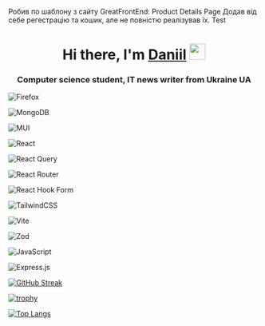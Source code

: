 Робив по шаблону з сайту GreatFrontEnd: Product Details Page
Додав від себе регестрацію та кошик, але не повністю реалізував їх. Test

<h1 align="center">Hi there, I'm <a href="#" target="_blank">Daniil</a> 
<img src="https://github.com/blackcater/blackcater/raw/main/images/Hi.gif" height="32"/></h1>
<h3 align="center">Computer science student, IT news writer from Ukraine UA</h3>

![Firefox](https://img.shields.io/badge/Firefox-FF7139?style=for-the-badge&logo=Firefox-Browser&logoColor=white)

![MongoDB](https://img.shields.io/badge/MongoDB-%234ea94b.svg?style=for-the-badge&logo=mongodb&logoColor=white)

![MUI](https://img.shields.io/badge/MUI-%230081CB.svg?style=for-the-badge&logo=mui&logoColor=white)

![React](https://img.shields.io/badge/react-%2320232a.svg?style=for-the-badge&logo=react&logoColor=%2361DAFB)

![React Query](https://img.shields.io/badge/-React%20Query-FF4154?style=for-the-badge&logo=react%20query&logoColor=white)

![React Router](https://img.shields.io/badge/React_Router-CA4245?style=for-the-badge&logo=react-router&logoColor=white)

![React Hook Form](https://img.shields.io/badge/React%20Hook%20Form-%23EC5990.svg?style=for-the-badge&logo=reacthookform&logoColor=white)

![TailwindCSS](https://img.shields.io/badge/tailwindcss-%2338B2AC.svg?style=for-the-badge&logo=tailwind-css&logoColor=white)

![Vite](https://img.shields.io/badge/vite-%23646CFF.svg?style=for-the-badge&logo=vite&logoColor=white)

![Zod](https://img.shields.io/badge/zod-%233068b7.svg?style=for-the-badge&logo=zod&logoColor=white)

![JavaScript](https://img.shields.io/badge/javascript-%23323330.svg?style=for-the-badge&logo=javascript&logoColor=%23F7DF1E)

![Express.js](https://img.shields.io/badge/express.js-%23404d59.svg?style=for-the-badge&logo=express&logoColor=%2361DAFB)

[![GitHub Streak](https://github-readme-streak-stats.herokuapp.com/?user=SkYfy1)](https://git.io/streak-stats)

[![trophy](https://github-profile-trophy.vercel.app/?username=SkYfy1)](https://github.com/SkYfy1/github-profile-trophy)

[![Top Langs](https://github-readme-stats.vercel.app/api/top-langs/?username=SkYfy1&layout=compact)](https://github.com/SkYfy1/github-readme-stats)
